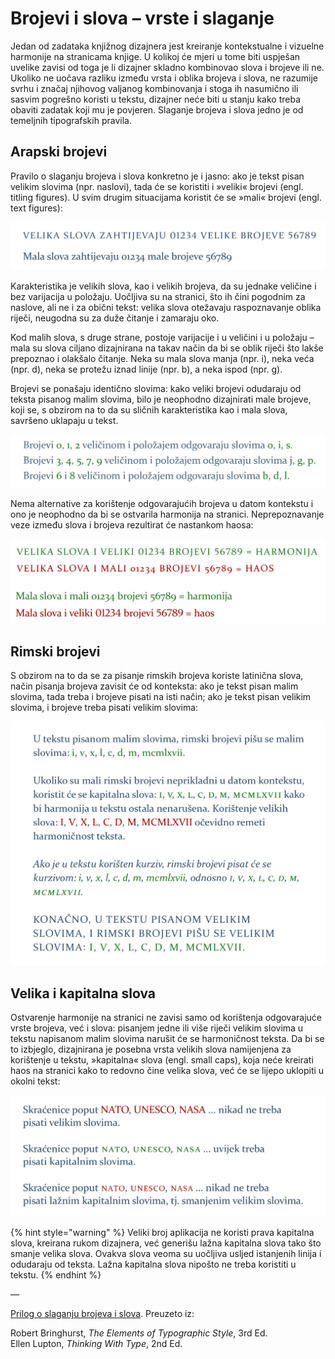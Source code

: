 # Brojevi i slova – vrste i slaganje

Jedan od zadataka knjižnog dizajnera jest kreiranje kontekstualne i vizuelne harmonije na stranicama knjige. U kolikoj će mjeri u tome biti uspješan uvelike zavisi od toga je li dizajner skladno kombinovao slova i brojeve ili ne. Ukoliko ne uočava razliku između vrsta i oblika brojeva i slova, ne razumije svrhu i značaj njihovog valjanog kombinovanja i stoga ih nasumično ili sasvim pogrešno koristi u tekstu, dizajner neće biti u stanju kako treba obaviti zadatak koji mu je povjeren. Slaganje brojeva i slova jedno je od temeljnih tipografskih pravila.

## Arapski brojevi

Pravilo o slaganju brojeva i slova konkretno je i jasno: ako je tekst pisan velikim slovima \(npr. naslovi\), tada će se koristiti i »veliki« brojevi \(engl. titling figures\). U svim drugim situacijama koristit će se »mali« brojevi \(engl. text figures\):

![](../.gitbook/assets/veliki-i-mali-brojevi.png)

Karakteristika je velikih slova, kao i velikih brojeva, da su jednake veličine i bez varijacija u položaju. Uočljiva su na stranici, što ih čini pogodnim za naslove, ali ne i za obični tekst: velika slova otežavaju raspoznavanje oblika riječi, neugodna su za duže čitanje i zamaraju oko.

Kod malih slova, s druge strane, postoje varijacije i u veličini i u položaju – mala su slova ciljano dizajnirana na takav način da bi se oblik riječi što lakše prepoznao i olakšalo čitanje. Neka su mala slova manja \(npr. i\), neka veća \(npr. d\), neka se protežu iznad linije \(npr. b\), a neka ispod \(npr. g\).

Brojevi se ponašaju identično slovima: kako veliki brojevi odudaraju od teksta pisanog malim slovima, bilo je neophodno dizajnirati male brojeve, koji se, s obzirom na to da su sličnih karakteristika kao i mala slova, savršeno uklapaju u tekst.

![](../.gitbook/assets/podudarnost-brojeva-i-slova.png)

Nema alternative za korištenje odgovarajućih brojeva u datom kontekstu i ono je neophodno da bi se ostvarila harmonija na stranici. Neprepoznavanje veze između slova i brojeva rezultirat će nastankom haosa:

![](../.gitbook/assets/kombinacije-brojeva-i-slova.png)

## Rimski brojevi

S obzirom na to da se za pisanje rimskih brojeva koriste latinična slova, način pisanja brojeva zavisit će od konteksta: ako je tekst pisan malim slovima, tada treba i brojeve pisati na isti način; ako je tekst pisan velikim slovima, i brojeve treba pisati velikim slovima:

![](../.gitbook/assets/rimski-brojevi.png)

## Velika i kapitalna slova

Ostvarenje harmonije na stranici ne zavisi samo od korištenja odgovarajuće vrste brojeva, već i slova: pisanjem jedne ili više riječi velikim slovima u tekstu napisanom malim slovima narušit će se harmoničnost teksta. Da bi se to izbjeglo, dizajnirana je posebna vrsta velikih slova namijenjena za korištenje u tekstu, »kapitalna« slova \(engl. small caps\), koja neće kreirati haos na stranici kako to redovno čine velika slova, već će se lijepo uklopiti u okolni tekst:

![](../.gitbook/assets/kapitalna-slova.png)

{% hint style="warning" %}
Veliki broj aplikacija ne koristi prava kapitalna slova, kreirana rukom dizajnera, već generišu lažna kapitalna slova tako što smanje velika slova. Ovakva slova veoma su uočljiva usljed istanjenih linija i odudaraju od teksta. Lažna kapitalna slova nipošto ne treba koristiti u tekstu.
{% endhint %}

—

[Prilog o slaganju brojeva i slova](https://drive.google.com/file/d/1gwnr9JFqrxVsHYWVvU-WLmHGY9Ay4UVO/view?usp=sharing). Preuzeto iz:  

Robert Bringhurst, _The Elements of Typographic Style_, 3rd Ed.    
Ellen Lupton, _Thinking With Type_, 2nd Ed.

